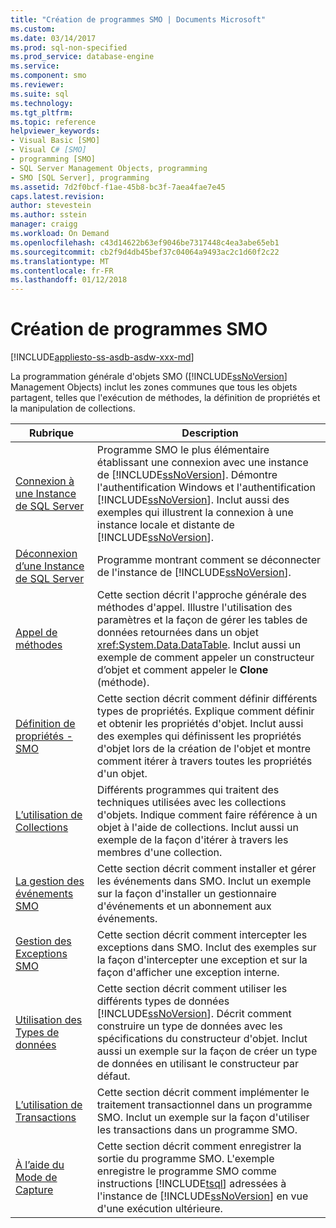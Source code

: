 ```yaml
---
title: "Création de programmes SMO | Documents Microsoft"
ms.custom: 
ms.date: 03/14/2017
ms.prod: sql-non-specified
ms.prod_service: database-engine
ms.service: 
ms.component: smo
ms.reviewer: 
ms.suite: sql
ms.technology: 
ms.tgt_pltfrm: 
ms.topic: reference
helpviewer_keywords:
- Visual Basic [SMO]
- Visual C# [SMO]
- programming [SMO]
- SQL Server Management Objects, programming
- SMO [SQL Server], programming
ms.assetid: 7d2f0bcf-f1ae-45b8-bc3f-7aea4fae7e45
caps.latest.revision: 
author: stevestein
ms.author: sstein
manager: craigg
ms.workload: On Demand
ms.openlocfilehash: c43d14622b63ef9046be7317448c4ea3abe65eb1
ms.sourcegitcommit: cb2f9d4db45bef37c04064a9493ac2c1d60f2c22
ms.translationtype: MT
ms.contentlocale: fr-FR
ms.lasthandoff: 01/12/2018
---
```

# <a name="creating-smo-programs"></a>Création de programmes SMO
[!INCLUDE[appliesto-ss-asdb-asdw-xxx-md](../../../includes/appliesto-ss-asdb-asdw-xxx-md.md)]

  La programmation générale d'objets SMO ([!INCLUDE[ssNoVersion](../../../includes/ssnoversion-md.md)] Management Objects) inclut les zones communes que tous les objets partagent, telles que l'exécution de méthodes, la définition de propriétés et la manipulation de collections.  
  
|Rubrique| Description|  
|-----------|-----------------|  
|[Connexion à une Instance de SQL Server](../../../relational-databases/server-management-objects-smo/create-program/connecting-to-an-instance-of-sql-server.md)|Programme SMO le plus élémentaire établissant une connexion avec une instance de [!INCLUDE[ssNoVersion](../../../includes/ssnoversion-md.md)]. Démontre l'authentification Windows et l'authentification [!INCLUDE[ssNoVersion](../../../includes/ssnoversion-md.md)]. Inclut aussi des exemples qui illustrent la connexion à une instance locale et distante de [!INCLUDE[ssNoVersion](../../../includes/ssnoversion-md.md)].|  
|[Déconnexion d’une Instance de SQL Server](../../../relational-databases/server-management-objects-smo/create-program/disconnecting-from-an-instance-of-sql-server.md)|Programme montrant comment se déconnecter de l'instance de [!INCLUDE[ssNoVersion](../../../includes/ssnoversion-md.md)].|  
|[Appel de méthodes](../../../relational-databases/server-management-objects-smo/create-program/calling-methods.md)|Cette section décrit l'approche générale des méthodes d'appel. Illustre l'utilisation des paramètres et la façon de gérer les tables de données retournées dans un objet <xref:System.Data.DataTable>. Inclut aussi un exemple de comment appeler un constructeur d’objet et comment appeler le **Clone** (méthode).|  
|[Définition de propriétés - SMO](../../../relational-databases/server-management-objects-smo/create-program/setting-properties-smo.md)|Cette section décrit comment définir différents types de propriétés. Explique comment définir et obtenir les propriétés d'objet. Inclut aussi des exemples qui définissent les propriétés d'objet lors de la création de l'objet et montre comment itérer à travers toutes les propriétés d'un objet.|  
|[L’utilisation de Collections](../../../relational-databases/server-management-objects-smo/create-program/using-collections.md)|Différents programmes qui traitent des techniques utilisées avec les collections d'objets. Indique comment faire référence à un objet à l'aide de collections. Inclut aussi un exemple de la façon d'itérer à travers les membres d'une collection.|  
|[La gestion des événements SMO](../../../relational-databases/server-management-objects-smo/create-program/handling-smo-events.md)|Cette section décrit comment installer et gérer les événements dans SMO. Inclut un exemple sur la façon d'installer un gestionnaire d'événements et un abonnement aux événements.|  
|[Gestion des Exceptions SMO](../../../relational-databases/server-management-objects-smo/create-program/handling-smo-exceptions.md)|Cette section décrit comment intercepter les exceptions dans SMO. Inclut des exemples sur la façon d'intercepter une exception et sur la façon d'afficher une exception interne.|  
|[Utilisation des Types de données](../../../relational-databases/server-management-objects-smo/create-program/working-with-data-types.md)|Cette section décrit comment utiliser les différents types de données [!INCLUDE[ssNoVersion](../../../includes/ssnoversion-md.md)]. Décrit comment construire un type de données avec les spécifications du constructeur d'objet. Inclut aussi un exemple sur la façon de créer un type de données en utilisant le constructeur par défaut.|  
|[L’utilisation de Transactions](../../../relational-databases/server-management-objects-smo/create-program/using-transactions.md)|Cette section décrit comment implémenter le traitement transactionnel dans un programme SMO. Inclut un exemple sur la façon d'utiliser les transactions dans un programme SMO.|  
|[À l’aide du Mode de Capture](../../../relational-databases/server-management-objects-smo/create-program/using-capture-mode.md)|Cette section décrit comment enregistrer la sortie du programme SMO. L'exemple enregistre le programme SMO comme instructions [!INCLUDE[tsql](../../../includes/tsql-md.md)] adressées à l'instance de [!INCLUDE[ssNoVersion](../../../includes/ssnoversion-md.md)] en vue d'une exécution ultérieure.|  
  
  
